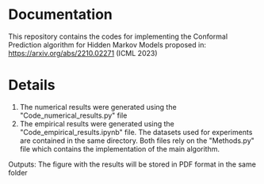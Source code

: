 # Documentation

This repository contains the codes for implementing the Conformal Prediction algorithm for Hidden Markov Models proposed in: https://arxiv.org/abs/2210.02271 (ICML 2023)

# Details
1. The numerical results were generated using the "Code_numerical_results.py" file
2. The empirical results were generated using the "Code_empirical_results.ipynb" file. The datasets used for experiments are contained in the same directory. 
Both files rely on the "Methods.py" file which contains the implementation of the main algorithm. 


Outputs: The figure with the results will be stored in PDF format in the same folder

